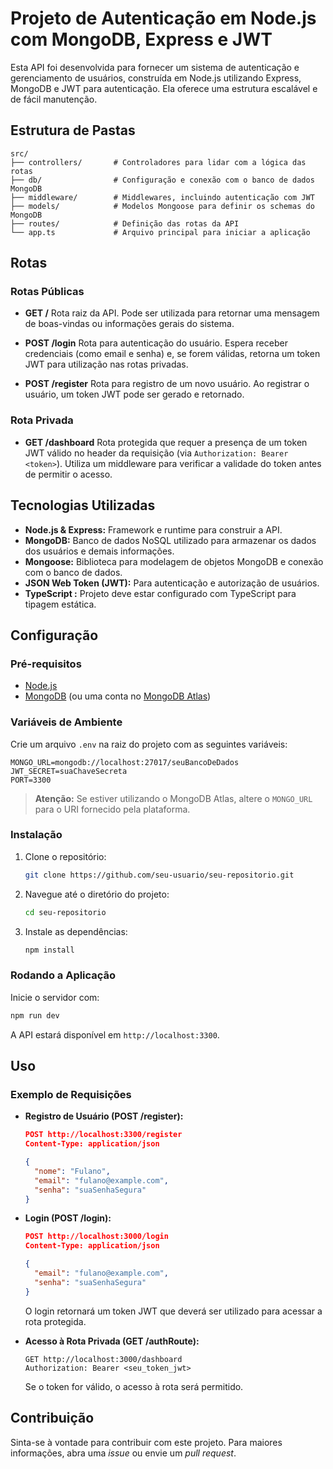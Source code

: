 # Projeto de Autenticação em Node.js com MongoDB, Express e JWT

Esta API foi desenvolvida para fornecer um sistema de autenticação e gerenciamento de usuários, construída em Node.js utilizando Express, MongoDB e JWT para autenticação. Ela oferece uma estrutura escalável e de fácil manutenção.

## Estrutura de Pastas

```plaintext
src/
├── controllers/       # Controladores para lidar com a lógica das rotas
├── db/                # Configuração e conexão com o banco de dados MongoDB
├── middleware/        # Middlewares, incluindo autenticação com JWT
├── models/            # Modelos Mongoose para definir os schemas do MongoDB
├── routes/            # Definição das rotas da API
└── app.ts             # Arquivo principal para iniciar a aplicação
```

## Rotas

### Rotas Públicas

- **GET /**
  Rota raiz da API. Pode ser utilizada para retornar uma mensagem de boas-vindas ou informações gerais do sistema.

- **POST /login**
  Rota para autenticação do usuário. Espera receber credenciais (como email e senha) e, se forem válidas, retorna um token JWT para utilização nas rotas privadas.

- **POST /register**
  Rota para registro de um novo usuário. Ao registrar o usuário, um token JWT pode ser gerado e retornado.

### Rota Privada

- **GET /dashboard**
  Rota protegida que requer a presença de um token JWT válido no header da requisição (via `Authorization: Bearer <token>`). Utiliza um middleware para verificar a validade do token antes de permitir o acesso.

## Tecnologias Utilizadas

- **Node.js & Express:** Framework e runtime para construir a API.
- **MongoDB:** Banco de dados NoSQL utilizado para armazenar os dados dos usuários e demais informações.
- **Mongoose:** Biblioteca para modelagem de objetos MongoDB e conexão com o banco de dados.
- **JSON Web Token (JWT):** Para autenticação e autorização de usuários.
- **TypeScript :** Projeto deve estar configurado com TypeScript para tipagem estática.

## Configuração

### Pré-requisitos

- [Node.js](https://nodejs.org/)
- [MongoDB](https://www.mongodb.com/) (ou uma conta no [MongoDB Atlas](https://www.mongodb.com/cloud/atlas))

### Variáveis de Ambiente

Crie um arquivo `.env` na raiz do projeto com as seguintes variáveis:

```dotenv
MONGO_URL=mongodb://localhost:27017/seuBancoDeDados
JWT_SECRET=suaChaveSecreta
PORT=3300
```

> **Atenção:** Se estiver utilizando o MongoDB Atlas, altere o `MONGO_URL` para o URI fornecido pela plataforma.

### Instalação

1. Clone o repositório:

   ```bash
   git clone https://github.com/seu-usuario/seu-repositorio.git
   ```

2. Navegue até o diretório do projeto:

   ```bash
   cd seu-repositorio
   ```

3. Instale as dependências:

   ```bash
   npm install
   ```

### Rodando a Aplicação

Inicie o servidor com:

```bash
npm run dev
```

A API estará disponível em `http://localhost:3300`.

## Uso

### Exemplo de Requisições

- **Registro de Usuário (POST /register):**

  ```json
  POST http://localhost:3300/register
  Content-Type: application/json

  {
    "nome": "Fulano",
    "email": "fulano@example.com",
    "senha": "suaSenhaSegura"
  }
  ```

- **Login (POST /login):**

  ```json
  POST http://localhost:3000/login
  Content-Type: application/json

  {
    "email": "fulano@example.com",
    "senha": "suaSenhaSegura"
  }
  ```

  O login retornará um token JWT que deverá ser utilizado para acessar a rota protegida.

- **Acesso à Rota Privada (GET /authRoute):**

  ```http
  GET http://localhost:3000/dashboard
  Authorization: Bearer <seu_token_jwt>
  ```

  Se o token for válido, o acesso à rota será permitido.

## Contribuição

Sinta-se à vontade para contribuir com este projeto. Para maiores informações, abra uma _issue_ ou envie um _pull request_.

